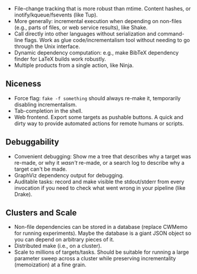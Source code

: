 - File-change tracking that is more robust than mtime. Content hashes, or inotify/kqueue/fsevents (like Tup).
- More generally: incremental execution when depending on non-files (e.g., parts of files, or web service results), like Shake.
- Call directly into other languages without serialization and command-line flags. Work as glue code/incrementalism tool without needing to go through the Unix interface.
- Dynamic dependency computation: e.g., make BibTeX dependency finder for LaTeX builds work robustly.
- Multiple products from a single action, like Ninja.


## Niceness

- Force flag: `fake -f something` should always re-make it, temporarily disabling incrementalism.
- Tab-completion in the shell.
- Web frontend. Export some targets as pushable buttons. A quick and dirty way to provide automated actions for remote humans or scripts.


## Debuggability

- Convenient debugging: Show me a tree that describes why a target was re-made, or why it *wasn't* re-made, or a search log to describe why a target can't be made.
- GraphViz dependency output for debugging.
- Auditable tasks: record and make visible the stdout/stderr from every invocation if you need to check what went wrong in your pipeline (like Drake).


## Clusters and Scale

- Non-file dependencies can be stored in a database (replace CWMemo for running experiments). Maybe the database is a giant JSON object so you can depend on arbitrary pieces of it.
- Distributed make (i.e., on a cluster).
- Scale to millions of targets/tasks. Should be suitable for running a large parameter sweep across a cluster while preserving incrementality (memoization) at a fine grain.
